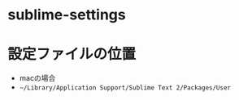 # sublime-settings

# 設定ファイルの位置

* macの場合
 * `~/Library/Application Support/Sublime Text 2/Packages/User`
